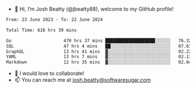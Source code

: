 - 👋 Hi, I’m Josh Beatty (@jbeatty88), welcome to my GitHub profile!

<!--START_SECTION:waka-->

```txt
From: 23 June 2023 - To: 22 June 2024

Total Time: 616 hrs 39 mins

Go                    470 hrs 37 mins ███████████████████░░░░░░   76.32 %
SQL                   47 hrs 4 mins   ██░░░░░░░░░░░░░░░░░░░░░░░   07.63 %
GraphQL               13 hrs 41 mins  ▓░░░░░░░░░░░░░░░░░░░░░░░░   02.22 %
YAML                  13 hrs 7 mins   ▓░░░░░░░░░░░░░░░░░░░░░░░░   02.13 %
Markdown              12 hrs 35 mins  ▓░░░░░░░░░░░░░░░░░░░░░░░░   02.04 %
```

<!--END_SECTION:waka-->

- 💞️ I would love to collaborate!
- 📫 You can reach me at josh.beatty@softwaresugar.com

<!---
jbeatty88/jbeatty88 is a ✨ special ✨ repository because its `README.md` (this file) appears on your GitHub profile.
You can click the Preview link to take a look at your changes.
--->
